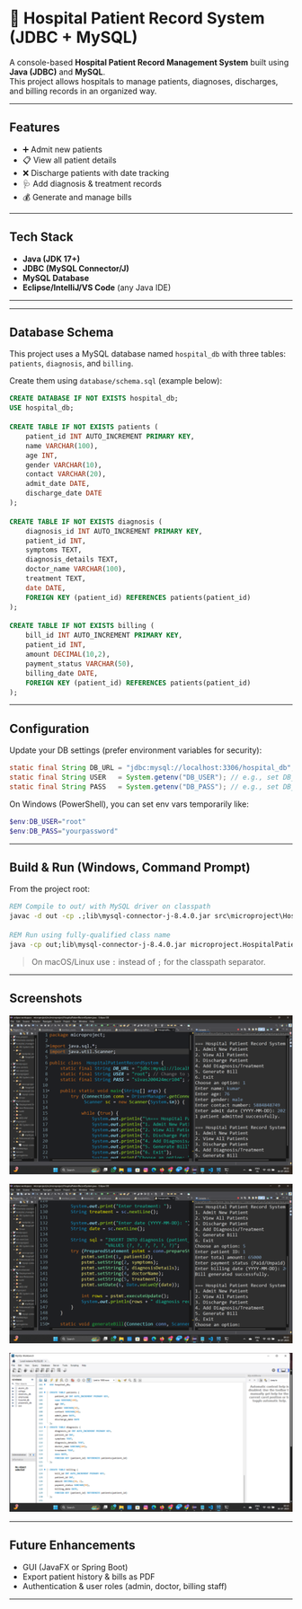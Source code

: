 # 🏥 Hospital Patient Record System (JDBC + MySQL)

A console-based **Hospital Patient Record Management System** built using **Java (JDBC)** and **MySQL**.  
This project allows hospitals to manage patients, diagnoses, discharges, and billing records in an organized way.

---

## Features
- ➕ Admit new patients  
- 📋 View all patient details  
- ❌ Discharge patients with date tracking  
- 🩺 Add diagnosis & treatment records  
- 💰 Generate and manage bills

---

## Tech Stack
- **Java (JDK 17+)**
- **JDBC (MySQL Connector/J)**
- **MySQL Database**
- **Eclipse/IntelliJ/VS Code** (any Java IDE)

---
---

## Database Schema
This project uses a MySQL database named `hospital_db` with three tables: `patients`, `diagnosis`, and `billing`.

Create them using `database/schema.sql` (example below):

```sql
CREATE DATABASE IF NOT EXISTS hospital_db;
USE hospital_db;

CREATE TABLE IF NOT EXISTS patients (
    patient_id INT AUTO_INCREMENT PRIMARY KEY,
    name VARCHAR(100),
    age INT,
    gender VARCHAR(10),
    contact VARCHAR(20),
    admit_date DATE,
    discharge_date DATE
);

CREATE TABLE IF NOT EXISTS diagnosis (
    diagnosis_id INT AUTO_INCREMENT PRIMARY KEY,
    patient_id INT,
    symptoms TEXT,
    diagnosis_details TEXT,
    doctor_name VARCHAR(100),
    treatment TEXT,
    date DATE,
    FOREIGN KEY (patient_id) REFERENCES patients(patient_id)
);

CREATE TABLE IF NOT EXISTS billing (
    bill_id INT AUTO_INCREMENT PRIMARY KEY,
    patient_id INT,
    amount DECIMAL(10,2),
    payment_status VARCHAR(50),
    billing_date DATE,
    FOREIGN KEY (patient_id) REFERENCES patients(patient_id)
);
```

---

## Configuration
Update your DB settings (prefer environment variables for security):

```java
static final String DB_URL = "jdbc:mysql://localhost:3306/hospital_db";
static final String USER   = System.getenv("DB_USER"); // e.g., set DB_USER=root
static final String PASS   = System.getenv("DB_PASS"); // e.g., set DB_PASS=******
```

On Windows (PowerShell), you can set env vars temporarily like:
```powershell
$env:DB_USER="root"
$env:DB_PASS="yourpassword"
```

---

## Build & Run (Windows, Command Prompt)
From the project root:

```bat
REM Compile to out/ with MySQL driver on classpath
javac -d out -cp .;lib\mysql-connector-j-8.4.0.jar src\microproject\HospitalPatientRecordSystem.java

REM Run using fully-qualified class name
java -cp out;lib\mysql-connector-j-8.4.0.jar microproject.HospitalPatientRecordSystem
```

> On macOS/Linux use `:` instead of `;` for the classpath separator.

---

## Screenshots

![Admit Patient](screenshots/screenshot1.png)


![Diagnosis & Billing](screenshots/Screenshot2.png)


![MySQL Schema](screenshots/Screenshot3.png)


---

## Future Enhancements
- GUI (JavaFX or Spring Boot)
- Export patient history & bills as PDF
- Authentication & user roles (admin, doctor, billing staff)

---
